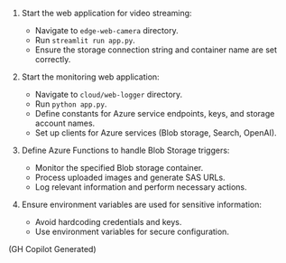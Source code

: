 1. Start the web application for video streaming:
   - Navigate to `edge-web-camera` directory.
   - Run `streamlit run app.py`.
   - Ensure the storage connection string and container name are set correctly.

2. Start the monitoring web application:
   - Navigate to `cloud/web-logger` directory.
   - Run `python app.py`.
   - Define constants for Azure service endpoints, keys, and storage account names.
   - Set up clients for Azure services (Blob storage, Search, OpenAI).

3. Define Azure Functions to handle Blob Storage triggers:
   - Monitor the specified Blob storage container.
   - Process uploaded images and generate SAS URLs.
   - Log relevant information and perform necessary actions.

4. Ensure environment variables are used for sensitive information:
   - Avoid hardcoding credentials and keys.
   - Use environment variables for secure configuration.
   
(GH Copilot Generated)